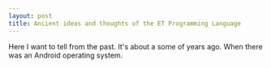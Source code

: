 ```yaml
---
layout: post
title: Ancient ideas and thoughts of the ET Programming Language
---
```


Here I want to tell from the past.
It's about a some of years ago.
When there was an Android operating system.

